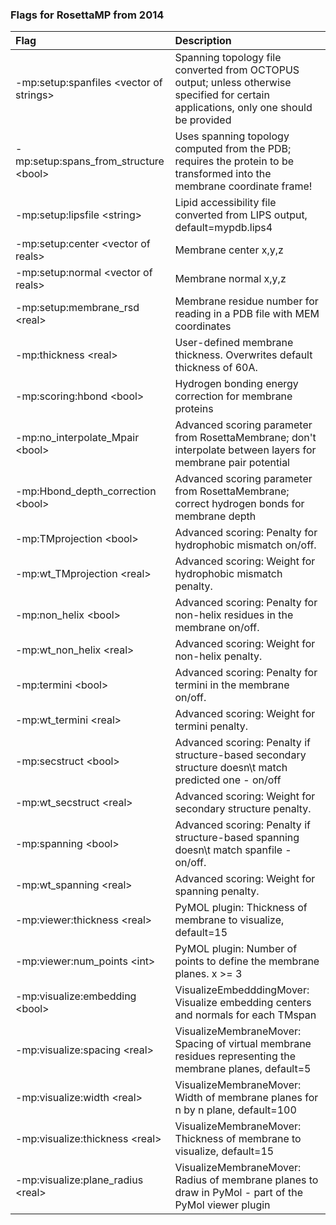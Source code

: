 ### Flags for RosettaMP from 2014

|**Flag**|**Description**|
|:-------|:--------------|
|-mp:setup:spanfiles \<vector of strings\>| Spanning topology file converted from OCTOPUS output; unless otherwise specified for certain applications, only one should be provided| |
|-mp:setup:spans_from_structure \<bool\>| Uses spanning topology computed from the PDB; requires the protein to be transformed into the membrane coordinate frame!||
|-mp:setup:lipsfile \<string\>| Lipid accessibility file converted from LIPS output, default=mypdb.lips4| |
|-mp:setup:center \<vector of reals\>| Membrane center x,y,z||
|-mp:setup:normal \<vector of reals\>| Membrane normal x,y,z| |
|-mp:setup:membrane_rsd \<real\>| Membrane residue number for reading in a PDB file with MEM coordinates|
|-mp:thickness \<real\>| User-defined membrane thickness. Overwrites default thickness of 60A.|
|-mp:scoring:hbond \<bool\>| Hydrogen bonding energy correction for membrane proteins|
|-mp:no_interpolate_Mpair \<bool\>| Advanced scoring parameter from RosettaMembrane; don't interpolate between layers for membrane pair potential|
|-mp:Hbond_depth_correction \<bool\>| Advanced scoring parameter from RosettaMembrane; correct hydrogen bonds for membrane depth|
|-mp:TMprojection \<bool\>| Advanced scoring: Penalty for hydrophobic mismatch on/off.|
|-mp:wt_TMprojection \<real\>| Advanced scoring: Weight for hydrophobic mismatch penalty.|
|-mp:non_helix \<bool\>| Advanced scoring: Penalty for non-helix residues in the membrane on/off.|
|-mp:wt_non_helix \<real\>| Advanced scoring: Weight for non-helix penalty. |
|-mp:termini \<bool\>| Advanced scoring: Penalty for termini in the membrane on/off.|
|-mp:wt_termini \<real\>| Advanced scoring: Weight for termini penalty.|
|-mp:secstruct \<bool\>| Advanced scoring: Penalty if structure-based secondary structure doesn\t match predicted one - on/off|
|-mp:wt_secstruct \<real\>| Advanced scoring: Weight for secondary structure penalty.|
|-mp:spanning \<bool\>| Advanced scoring: Penalty if structure-based spanning doesn\t match spanfile - on/off.|
|-mp:wt_spanning \<real\>| Advanced scoring: Weight for spanning penalty.|
|-mp:viewer:thickness \<real\>| PyMOL plugin: Thickness of membrane to visualize, default=15 |
|-mp:viewer:num_points \<int\>| PyMOL plugin: Number of points to define the membrane planes. x \>= 3 |
|-mp:visualize:embedding \<bool\>| VisualizeEmbedddingMover: Visualize embedding centers and normals for each TMspan |
|-mp:visualize:spacing \<real\>| VisualizeMembraneMover: Spacing of virtual membrane residues representing the membrane planes, default=5 |
|-mp:visualize:width \<real\>| VisualizeMembraneMover: Width of membrane planes for n by n plane, default=100 |
|-mp:visualize:thickness \<real\>| VisualizeMembraneMover: Thickness of membrane to visualize, default=15 |
|-mp:visualize:plane_radius \<real\>| VisualizeMembraneMover: Radius of membrane planes to draw in PyMol - part of the PyMol viewer plugin |
